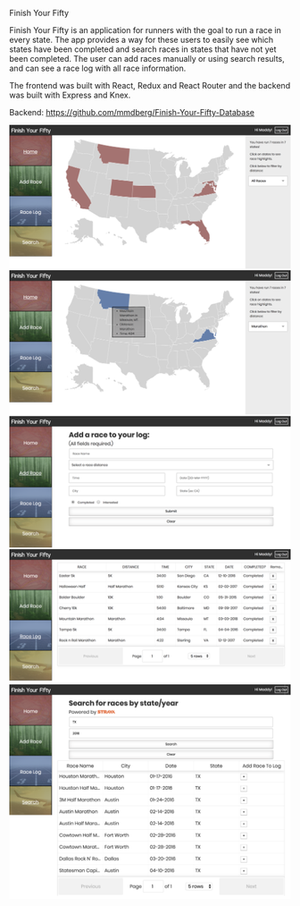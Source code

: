 Finish Your Fifty

Finish Your Fifty is an application for runners with the goal to run a race in every state. The app provides a way for these users to easily see which states have been completed and search races in states that have not yet been completed. The user can add races manually or using search results, and can see a race log with all race information.

The frontend was built with React, Redux and React Router and the backend was built with Express and Knex.

Backend: https://github.com/mmdberg/Finish-Your-Fifty-Database

![Home Page](screenshots/FYF-home.png)
![Map-Display-Example](screenshots/FYF-map-display.png)
![Add Race Page](screenshots/FYF-add-race.png)
![Race Log Page](screenshots/FYF-race-log.png)
![Search Page](screenshots/FYF-search.png)

